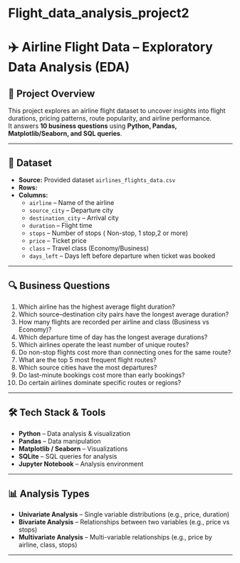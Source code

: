 # Flight_data_analysis_project2
# ✈️ Airline Flight Data – Exploratory Data Analysis (EDA)

## 📌 Project Overview
This project explores an airline flight dataset to uncover insights into flight durations, pricing patterns, route popularity, and airline performance.  
It answers **10 business questions** using **Python, Pandas, Matplotlib/Seaborn, and SQL queries**.

---

## 📂 Dataset
- **Source:** Provided dataset `airlines_flights_data.csv`
- **Rows:** 
- **Columns:**
  - `airline` – Name of the airline
  - `source_city` – Departure city
  - `destination_city` – Arrival city
  - `duration` – Flight time 
  - `stops` – Number of stops ( Non-stop, 1 stop,2 or more)
  - `price` – Ticket price
  - `class` – Travel class (Economy/Business)
  - `days_left` – Days left before departure when ticket was booked

---

## 🔍 Business Questions
1. Which airline has the highest average flight duration?  
2. Which source–destination city pairs have the longest average duration?  
3. How many flights are recorded per airline and class (Business vs Economy)?  
4. Which departure time of day has the longest average durations?  
5. Which airlines operate the least number of unique routes?  
6. Do non-stop flights cost more than connecting ones for the same route?  
7. What are the top 5 most frequent flight routes?  
8. Which source cities have the most departures?  
9. Do last-minute bookings cost more than early bookings?  
10. Do certain airlines dominate specific routes or regions?  

---

## 🛠️ Tech Stack & Tools
- **Python** – Data analysis & visualization
- **Pandas** – Data manipulation
- **Matplotlib / Seaborn** – Visualizations
- **SQLite** – SQL queries for analysis
- **Jupyter Notebook** – Analysis environment

---

## 📊 Analysis Types
- **Univariate Analysis** – Single variable distributions (e.g., price, duration)
- **Bivariate Analysis** – Relationships between two variables (e.g., price vs stops)
- **Multivariate Analysis** – Multi-variable relationships (e.g., price by airline, class, stops)

---
